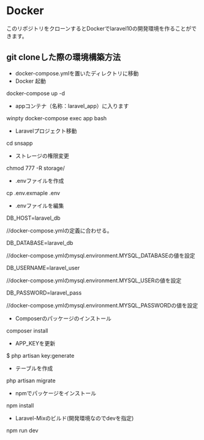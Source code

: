 # Docker
このリポジトリをクローンするとDockerでlaravel10の開発環境を作ることができます。

## git cloneした際の環境構築方法
* docker-compose.ymlを置いたディレクトリに移動
* Docker 起動

docker-compose up -d
* appコンテナ（名称：laravel_app）に入ります

winpty docker-compose exec app bash
* Laravelプロジェクト移動

cd snsapp
* ストレージの権限変更

chmod 777 -R storage/
* .envファイルを作成

cp .env.exmaple .env
* .envファイルを編集

DB_HOST=laravel_db  

//docker-compose.ymlの定義に合わせる。

DB_DATABASE=laravel_db 

//docker-compose.ymlのmysql.environment.MYSQL_DATABASEの値を設定

DB_USERNAME=laravel_user 

//docker-compose.ymlのmysql.environment.MYSQL_USERの値を設定

DB_PASSWORD=laravel_pass 

//docker-compose.ymlのmysql.environment.MYSQL_PASSWORDの値を設定
* Composerのパッケージのインストール

composer install
* APP_KEYを更新

$ php artisan key:generate
* テーブルを作成

php artisan migrate
* npmでパッケージをインストール

npm install
* Laravel-Mixのビルド(開発環境なのでdevを指定)

npm run dev

